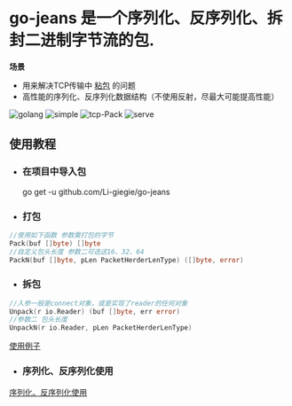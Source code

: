 # go-jeans 是一个序列化、反序列化、拆封二进制字节流的包.

**场景**
- 用来解决TCP传输中 [粘包](https://blog.csdn.net/weixin_41047704/article/details/85340311) 的问题
- 高性能的序列化、反序列化数据结构（不使用反射，尽最大可能提高性能）

![golang](https://img.shields.io/badge/golang-v1.19-blue)
![simple](https://img.shields.io/badge/simple-extend-green)
![tcp-Pack](https://img.shields.io/badge/tcp-pack-yellowgreen)
![serve](https://img.shields.io/badge/network_transmission-pack-red)


## 使用教程

* ### 在项目中导入包
  go get -u github.com/Li-giegie/go-jeans

* ### 打包
```go
//使用如下函数 参数需打包的字节
Pack(buf []byte) []byte
//自定义包头长度 参数二可选这16、32、64
PackN(buf []byte, pLen PacketHerderLenType) ([]byte, error)
```

* ### 拆包
```go
//入参一般是connect对象，或是实现了reader的任何对象
Unpack(r io.Reader) (buf []byte, err error)
//参数二 包头长度
UnpackN(r io.Reader, pLen PacketHerderLenType) 
```
[使用例子](example/tcp-example/server.go)

* ### 序列化、反序列化使用
[序列化、反序列化使用](./utils_test.go)  
